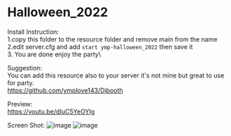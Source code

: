 # Halloween_2022
Install Instruction:\
1.copy this folder to the resource folder and remove main from the name\
2.edit server.cfg and add `start ymp-halloween_2022` then save it\
3. You are done enjoy the party\

Suggestion:\
You can add this resource also to your server it's not mine but great to use for party.\
https://github.com/ymplove143/Djbooth

Preview:\
https://youtu.be/dIuC5YeOYIg

Screen Shot:
![image](https://user-images.githubusercontent.com/113895106/197416624-559b5019-c4ad-4870-85c0-801070dd976c.png)
![image](https://user-images.githubusercontent.com/113895106/197416652-ee3ecbca-b7cf-4fd9-a005-09e5ac50cbd0.png)
